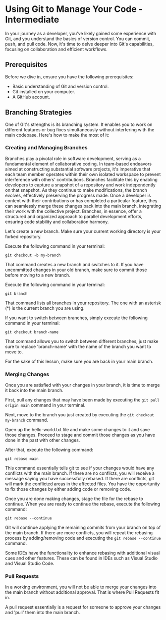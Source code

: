 # Using Git to Manage Your Code - Intermediate

In your journey as a developer, you've likely gained some experience with Git, and you understand the basics of version control. You can commit, push, and pull code. Now, it's time to delve deeper into Git's capabilities, focusing on collaboration and efficient workflows.

## Prerequisites
Before we dive in, ensure you have the following prerequisites:

- Basic understanding of Git and version control.
- Git installed on your computer.
- A GitHub account.

## Branching Strategies
One of Git's strengths is its branching system. It enables you to work on different features or bug fixes simultaneously without interfering with the main codebase. Here's how to make the most of it:

### Creating and Managing Branches
Branches play a pivotal role in software development, serving as a fundamental element of collaborative coding. In team-based endeavors aimed at constructing substantial software projects, it's imperative that each team member operates within their own isolated workspace to prevent interference with others' contributions. Branches facilitate this by enabling developers to capture a snapshot of a repository and work independently on that snapshot. As they continue to make modifications, the branch evolves, effectively preserving the progress made. Once a developer is content with their contributions or has completed a particular feature, they can seamlessly merge these changes back into the main branch, integrating their work with the collective project. Branches, in essence, offer a structured and organized approach to parallel development efforts, ensuring code stability and collaboration harmony.

Let's create a new branch. Make sure your current working directory is your forked repository.

Execute the following command in your terminal:

`git checkout -b my-branch`

That command creates a new branch and switches to it. If you have uncommitted changes in your old branch, make sure to commit those before moving to a new branch.

Execute the following command in your terminal:

`git branch`

That command lists all branches in your repository. The one with an asterisk (*) is the current branch you are using.

If you want to switch between branches, simply execute the following command in your terminal:

`git checkout branch-name`

That command allows you to switch between different branches, just make sure to replace 'branch-name' with the name of the branch you want to move to.

For the sake of this lesson, make sure you are back in your main branch.

### Merging Changes
Once you are satisfied with your changes in your branch, it is time to merge it back into the main branch.

First, pull any changes that may have been made by executing the `git pull origin main` command in your terminal.

Next, move to the branch you just created by executing the `git checkout my-branch` command.

Open up the hello-world.txt file and make some changes to it and save those changes. Proceed to stage and commit those changes as you have done in the past with other changes.

After that, execute the following command:

`git rebase main`

This command essentially tells git to see if your changes would have any conflicts with the main branch. If there are no conflicts, you will receive a message saying you have successfully rebased. If there are conflicts, git will mark the conflicted areas in the affected files. You have the opportunity to fix those changes by either adding code or removing code.

Once you are done making changes, stage the file for the rebase to continue. When you are ready to continue the rebase, execute the following command:

`git rebase --continue`

Git will continue applying the remaining commits from your branch on top of the main branch. If there are more conflicts, you will repeat the rebasing process by adding/removing code and executing the `git rebase --continue` command.

Some IDEs have the functionality to enhance rebasing with additional visual cues and other features. These can be found in IDEs such as Visual Studio and Visual Studio Code.

### Pull Requests
In a working environment, you will not be able to merge your changes into the main branch without additional approval. That is where Pull Requests fit in.

A pull request essentially is a request for someone to approve your changes and 'pull' them into the main branch.
